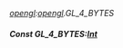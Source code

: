 _[opengl](../../modules/opengl/opengl-module.md):[opengl](../../modules/opengl/opengl-module.md).GL\_4\_BYTES_
##### Const GL\_4\_BYTES:[Int](../../modules/wonkey/wonkey-types-int.md)
